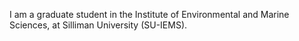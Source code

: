 
 I am a graduate student in the Institute of Environmental and Marine Sciences, at Silliman University (SU-IEMS).
